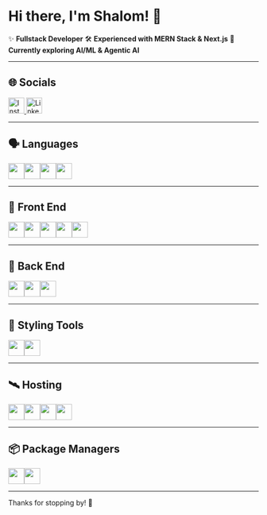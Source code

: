 # Hi there, I'm Shalom! 🙌

✨ **Fullstack Developer**
🛠️ **Experienced with MERN Stack & Next.js**
🚀 **Currently exploring AI/ML & Agentic AI**



---

## 🌐 Socials

<a href="https://instagram.com/itsss.shalom">
  <img height="32" src="https://img.shields.io/badge/Instagram-%23E4405F.svg?logo=instagram&logoColor=white" alt="Instagram">
</a>
<a href="https://www.linkedin.com/in/shalom-mendonca-399a7030a/">
  <img height="32" src="https://img.shields.io/badge/LinkedIn-%230077B5.svg?logo=linkedin&logoColor=white" alt="LinkedIn">
</a>

---

## 🗣️ Languages
<img height="32" src="https://img.shields.io/badge/Python-3776AB?style=for-the-badge&logo=python&logoColor=white"/><img height="32" src="https://img.shields.io/badge/C++-00599C?style=for-the-badge&logo=c%2b%2b&logoColor=white"/><img height="32" src="https://img.shields.io/badge/Java-007396?style=for-the-badge&logo=java&logoColor=white"/><img height="32" src="https://img.shields.io/badge/C-2C2255?style=for-the-badge&logo=c&logoColor=white"/>

---

## 🧩 Front End
<img height="32" src="https://img.shields.io/badge/HTML5-E34F26?style=for-the-badge&logo=html5&logoColor=white"/><img height="32" src="https://img.shields.io/badge/JavaScript-F7DF1E?style=for-the-badge&logo=javascript&logoColor=black"/><img height="32" src="https://img.shields.io/badge/CSS3-1572B6?style=for-the-badge&logo=css3&logoColor=white"/><img height="32" src="https://img.shields.io/badge/React-61DAFB?style=for-the-badge&logo=react&logoColor=black"/><img height="32" src="https://img.shields.io/badge/TypeScript?style=for-the-badge&logo=html5&logoColor=white"/>

---

## 🔬 Back End
<img height="32" src="https://img.shields.io/badge/Node.js-339933?style=for-the-badge&logo=node.js&logoColor=white"/><img height="32" src="https://img.shields.io/badge/Express.js-000000?style=for-the-badge&logo=express&logoColor=white"/><img height="32" src="https://img.shields.io/badge/MongoDB-47A248?style=for-the-badge&logo=mongodb&logoColor=white"/>

---

## 🎨 Styling Tools
<img height="32" src="https://img.shields.io/badge/Bootstrap-7952B3?style=for-the-badge&logo=bootstrap&logoColor=white"/><img height="32" src="https://img.shields.io/badge/Tailwind_CSS-38B2AC?style=for-the-badge&logo=tailwind-css&logoColor=white"/>

---

## 🛰️ Hosting
<img height="32" src="https://img.shields.io/badge/GitHub_Pages-222?style=for-the-badge&logo=githubpages&logoColor=white"/><img height="32" src="https://img.shields.io/badge/Netlify-00C7B7?style=for-the-badge&logo=netlify&logoColor=white"/><img height="32" src="https://img.shields.io/badge/Vercel-000000?style=for-the-badge&logo=vercel&logoColor=white"/><img height="32" src="https://img.shields.io/badge/Render-46E3B7?style=for-the-badge&logo=render&logoColor=white"/>

---

## 📦 Package Managers
<img height="32" src="https://img.shields.io/badge/NPM-CB3837?style=for-the-badge&logo=npm&logoColor=white"/><img height="32" src="https://img.shields.io/badge/Yarn-2C8EBB?style=for-the-badge&logo=yarn&logoColor=white"/>

---

Thanks for stopping by! 🌟
